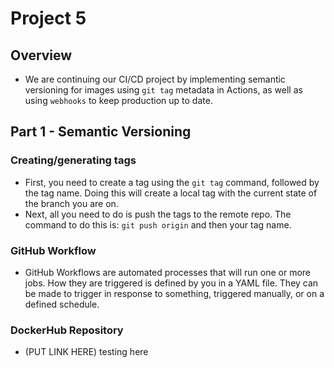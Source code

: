 # Project 5

## Overview
- We are continuing our CI/CD project by implementing semantic versioning for images using `git tag` metadata in Actions, as well as using `webhooks` to keep production up to date.

## Part 1 - Semantic Versioning

### Creating/generating tags
- First, you need to create a tag using the `git tag` command, followed by the tag name. Doing this will create a local tag with the current state of the branch you are on.
- Next, all you need to do is push the tags to the remote repo. The command to do this is: `git push origin` and then your tag name.

### GitHub Workflow
- GitHub Workflows are automated processes that will run one or more jobs. How they are triggered is defined by you in a YAML file. They can be made to trigger in response to something, triggered manually, or on a defined schedule.

### DockerHub Repository
- (PUT LINK HERE) testing here
